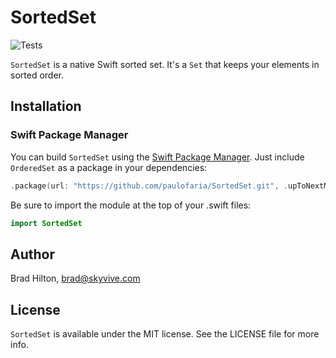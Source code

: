 # SortedSet

![Tests](https://github.com/paulofaria/SortedSet/workflows/Tests/badge.svg)

`SortedSet` is a native Swift sorted set. It's a `Set` that keeps your elements in sorted order.

## Installation

### Swift Package Manager
You can build `SortedSet` using the [Swift Package Manager](https://github.com/apple/swift-package-manager). Just include `OrderedSet` as a package in your dependencies:

```swift
.package(url: "https://github.com/paulofaria/SortedSet.git", .upToNextMajor(from: "6.0.0")),
```

Be sure to import the module at the top of your .swift files:
```swift
import SortedSet
```

## Author

Brad Hilton, brad@skyvive.com

## License

`SortedSet` is available under the MIT license. See the LICENSE file for more info.
